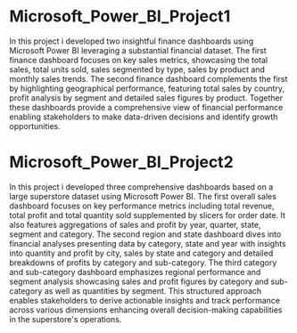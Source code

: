 # Microsoft_Power_BI_Project1

In this project i developed two insightful finance dashboards using Microsoft Power BI leveraging a substantial financial dataset. The first finance dashboard focuses on key sales metrics, showcasing the total sales, total units sold, sales segmented by type, sales by product and monthly sales trends. The second finance dashboard complements the first by highlighting geographical performance, featuring total sales by country, profit analysis by segment and detailed sales figures by product. Together these dashboards provide a comprehensive view of financial performance enabling stakeholders to make data-driven decisions and identify growth opportunities.

# Microsoft_Power_BI_Project2

In this project i developed three comprehensive dashboards based on a large superstore dataset using Microsoft Power BI. The first overall sales dashboard focuses on key performance metrics including total revenue, total profit and total quantity sold supplemented by slicers for order date. It also features aggregations of sales and profit by year, quarter, state, segment and category. The second region and state dashboard dives into financial analyses presenting data by category, state and year with insights into quantity and profit by city, sales by state and category and detailed breakdowns of profits by category and sub-category. The third category and sub-category dashboard emphasizes regional performance and segment analysis showcasing sales and profit figures by category and sub-category as well as quantities by segment. This structured approach enables stakeholders to derive actionable insights and track performance across various dimensions enhancing overall decision-making capabilities in the superstore's operations.
